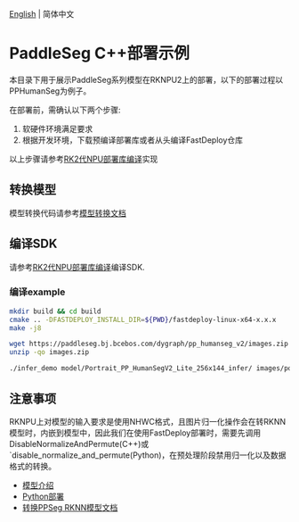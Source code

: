 [English](README.md) | 简体中文
# PaddleSeg C++部署示例

本目录下用于展示PaddleSeg系列模型在RKNPU2上的部署，以下的部署过程以PPHumanSeg为例子。

在部署前，需确认以下两个步骤:

1. 软硬件环境满足要求
2. 根据开发环境，下载预编译部署库或者从头编译FastDeploy仓库

以上步骤请参考[RK2代NPU部署库编译](https://github.com/PaddlePaddle/FastDeploy/blob/develop/docs/cn/faq/rknpu2/rknpu2.md)实现

## 转换模型

模型转换代码请参考[模型转换文档](../README_CN.md)

## 编译SDK

请参考[RK2代NPU部署库编译](../../../../../../docs/cn/faq/rknpu2/build.md)编译SDK.

### 编译example

```bash
mkdir build && cd build
cmake .. -DFASTDEPLOY_INSTALL_DIR=${PWD}/fastdeploy-linux-x64-x.x.x
make -j8

wget https://paddleseg.bj.bcebos.com/dygraph/pp_humanseg_v2/images.zip
unzip -qo images.zip

./infer_demo model/Portrait_PP_HumanSegV2_Lite_256x144_infer/ images/portrait_heng.jpg
```

## 注意事项
RKNPU上对模型的输入要求是使用NHWC格式，且图片归一化操作会在转RKNN模型时，内嵌到模型中，因此我们在使用FastDeploy部署时，需要先调用DisableNormalizeAndPermute(C++)或`disable_normalize_and_permute(Python)，在预处理阶段禁用归一化以及数据格式的转换。

- [模型介绍](../../)
- [Python部署](../python)
- [转换PPSeg RKNN模型文档](../README.md)

